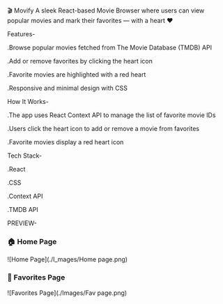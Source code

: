 🎬 Movify
A sleek React-based Movie Browser where users can view popular movies and mark their favorites — with a heart ❤️ 

Features-

.Browse popular movies fetched from The Movie Database (TMDB) API

.Add or remove favorites by clicking the heart icon

.Favorite movies are highlighted with a red heart

.Responsive and minimal design with CSS



How It Works-

.The app uses React Context API to manage the list of favorite movie IDs

.Users click the heart icon to add or remove a movie from favorites

.Favorite movies display a red heart icon



Tech Stack-

.React

.CSS

.Context API

.TMDB API



PREVIEW-

### 🏠 Home Page
![Home Page](./I_mages/Home page.png)

### 💖 Favorites Page
![Favorites Page](./Images/Fav page.png)

